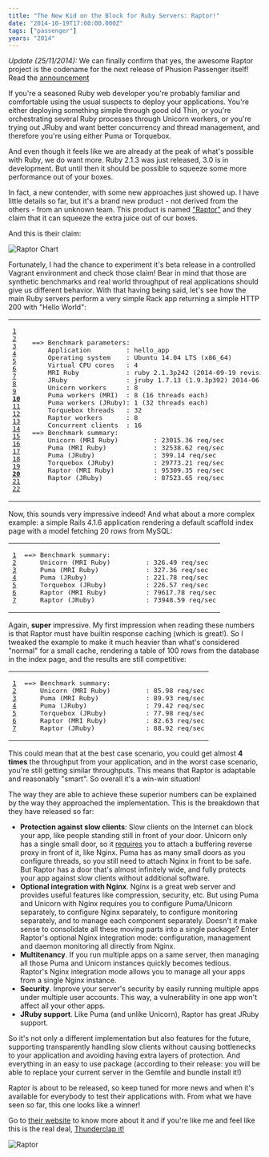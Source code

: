 ```yaml
---
title: "The New Kid on the Block for Ruby Servers: Raptor!"
date: "2014-10-19T17:00:00.000Z"
tags: ["passenger"]
years: "2014"
---
```


<p></p>
<p><em>Update (25/11/2014):</em> We can finally confirm that yes, the awesome Raptor project is the codename for the next release of Phusion Passenger itself! Read the <a href="http://blog.phusion.nl/2014/11/25/introducing-phusion-passenger-5-beta-1-codename-raptor/">announcement</a></p>
<p>If you're a seasoned Ruby web developer you're probably familiar and comfortable using the usual suspects to deploy your applications. You're either deploying something simple through good old Thin, or you're orchestrating several Ruby processes through Unicorn workers, or you're trying out JRuby and want better concurrency and thread management, and therefore you're using either Puma or Torquebox.</p>
<p>And even though it feels like we are already at the peak of what's possible with Ruby, we do want more. Ruby 2.1.3 was just released, 3.0 is in development. But until then it should be possible to squeeze some more performance out of your boxes.</p>
<p>In fact, a new contender, with some new approaches just showed up. I have little details so far, but it's a brand new product - not derived from the others - from an unknown team. This product is named <a href="http://www.rubyraptor.org">"Raptor"</a> and they claim that it can squeeze the extra juice out of our boxes.</p>
<p>And this is their claim:</p>
<p><img src="https://d7v6meks67904.cloudfront.net/assets/image_asset/image/475/chart-1.png" srcset="https://d7v6meks67904.cloudfront.net/assets/image_asset/image/475/chart-1.png 2x" alt="Raptor Chart"></p>
<p></p>
<p></p>
<p>Fortunately, I had the chance to experiment it's beta release in a controlled Vagrant environment and check those claim! Bear in mind that those are synthetic benchmarks and real world throughput of real applications should give us different behavior. With that having being said, let's see how the main Ruby servers perform a very simple Rack app returning a simple HTTP 200 with "Hello World":</p>
<table class="CodeRay">
  <tbody>
    <tr>
      <td class="line-numbers" title="double click to toggle" ondblclick="with (this.firstChild.style) { display = (display == '') ? 'none' : '' }"><pre><a href="#n1" name="n1">1</a>
<a href="#n2" name="n2">2</a>
<a href="#n3" name="n3">3</a>
<a href="#n4" name="n4">4</a>
<a href="#n5" name="n5">5</a>
<a href="#n6" name="n6">6</a>
<a href="#n7" name="n7">7</a>
<a href="#n8" name="n8">8</a>
<a href="#n9" name="n9">9</a>
<strong><a href="#n10" name="n10">10</a></strong>
<a href="#n11" name="n11">11</a>
<a href="#n12" name="n12">12</a>
<a href="#n13" name="n13">13</a>
<a href="#n14" name="n14">14</a>
<a href="#n15" name="n15">15</a>
<a href="#n16" name="n16">16</a>
<a href="#n17" name="n17">17</a>
<a href="#n18" name="n18">18</a>
<a href="#n19" name="n19">19</a>
<strong><a href="#n20" name="n20">20</a></strong>
<a href="#n21" name="n21">21</a>
<a href="#n22" name="n22">22</a>
</pre>
      </td>
      <td class="code"><pre> ==&gt; Benchmark parameters:
     Application         : hello_app
     Operating system    : Ubuntu 14.04 LTS (x86_64)
     Virtual CPU cores   : 4
     MRI Ruby            : ruby 2.1.3p242 (2014-09-19 revision 45877) [x86_64-linux-gnu]
     JRuby               : jruby 1.7.13 (1.9.3p392) 2014-06-24 43f133c on OpenJDK 64-Bit Server VM 1.7.0_65-b32 [linux-amd64]
     Unicorn workers     : 8
     Puma workers (MRI)  : 8 (16 threads each)
     Puma workers (JRuby): 1 (32 threads each)
     Torquebox threads   : 32
     Raptor workers      : 8
     Concurrent clients  : 16
 ==&gt; Benchmark summary:
     Unicorn (MRI Ruby)         : 23015.36 req/sec
     Puma (MRI Ruby)            : 32538.62 req/sec
     Puma (JRuby)               : 399.14 req/sec
     Torquebox (JRuby)          : 29773.21 req/sec
     Raptor (MRI Ruby)          : 95309.35 req/sec
     Raptor (JRuby)             : 87523.65 req/sec
</pre>
      </td>
    </tr>
  </tbody>
</table>
<p>Now, this sounds very impressive indeed! And what about a more complex example: a simple Rails 4.1.6 application rendering a default scaffold index page with a model fetching 20 rows from MySQL:</p>
<table class="CodeRay">
  <tbody>
    <tr>
      <td class="line-numbers" title="double click to toggle" ondblclick="with (this.firstChild.style) { display = (display == '') ? 'none' : '' }"><pre><a href="#n1" name="n1">1</a>
<a href="#n2" name="n2">2</a>
<a href="#n3" name="n3">3</a>
<a href="#n4" name="n4">4</a>
<a href="#n5" name="n5">5</a>
<a href="#n6" name="n6">6</a>
<a href="#n7" name="n7">7</a>
</pre>
      </td>
      <td class="code"><pre>==&gt; Benchmark summary:
    Unicorn (MRI Ruby)         : 326.49 req/sec
    Puma (MRI Ruby)            : 327.36 req/sec
    Puma (JRuby)               : 221.78 req/sec
    Torquebox (JRuby)          : 226.57 req/sec
    Raptor (MRI Ruby)          : 79617.78 req/sec
    Raptor (JRuby)             : 73948.59 req/sec
</pre>
      </td>
    </tr>
  </tbody>
</table>
<p>Again, <strong>super</strong> impressive. My first impression when reading these numbers is that Raptor must have builtin response caching (which is great!). So I tweaked the example to make it much heavier than what's considered "normal" for a small cache, rendering a table of 100 rows from the database in the index page, and the results are still competitive:</p>
<table class="CodeRay">
  <tbody>
    <tr>
      <td class="line-numbers" title="double click to toggle" ondblclick="with (this.firstChild.style) { display = (display == '') ? 'none' : '' }"><pre><a href="#n1" name="n1">1</a>
<a href="#n2" name="n2">2</a>
<a href="#n3" name="n3">3</a>
<a href="#n4" name="n4">4</a>
<a href="#n5" name="n5">5</a>
<a href="#n6" name="n6">6</a>
<a href="#n7" name="n7">7</a>
</pre>
      </td>
      <td class="code"><pre>==&gt; Benchmark summary:
    Unicorn (MRI Ruby)         : 85.98 req/sec
    Puma (MRI Ruby)            : 89.93 req/sec
    Puma (JRuby)               : 79.42 req/sec
    Torquebox (JRuby)          : 77.98 req/sec
    Raptor (MRI Ruby)          : 82.63 req/sec
    Raptor (JRuby)             : 88.92 req/sec
</pre>
      </td>
    </tr>
  </tbody>
</table>
<p>This could mean that at the best case scenario, you could get almost <strong>4 times</strong> the throughput from your application, and in the worst case scenario, you're still getting similar throughputs. This means that Raptor is adaptable and reasonably "smart". So overall it's a win-win situation!</p>
<p>The way they are able to achieve these superior numbers can be explained by the way they approached the implementation. This is the breakdown that they have released so far:</p>
<ul>
  <li><strong>Protection against slow clients</strong>: Slow clients on the Internet can block your app, like people standing still in front of your door. Unicorn only has a single small door, so it <a href="https://unicorn.bogomips.org/PHILOSOPHY.html">requires</a> you to attach a buffering reverse proxy in front of it, like Nginx. Puma has as many small doors as you configure threads, so you still need to attach Nginx in front to be safe. But Raptor has a door that's almost infinitely wide, and fully protects your app against slow clients without additional software.</li>
  <li><strong>Optional integration with Nginx</strong>. Nginx is a great web server and provides useful features like compression, security, etc. But using Puma and Unicorn with Nginx requires you to configure Puma/Unicorn separately, to configure Nginx separately, to configure monitoring separately, and to manage each component separately. Doesn't it make sense to consolidate all these moving parts into a single package? Enter Raptor's optional Nginx integration mode: configuration, management and daemon monitoring all directly from Nginx.</li>
  <li><strong>Multitenancy</strong>. If you run multiple apps on a same server, then managing all those Puma and Unicorn instances quickly becomes tedious. Raptor's Nginx integration mode allows you to manage all your apps from a single Nginx instance.</li>
  <li><strong>Security</strong>. Improve your server's security by easily running multiple apps under multiple user accounts. This way, a vulnerability in one app won't affect all your other apps.</li>
  <li><strong>JRuby support</strong>. Like Puma (and unlike Unicorn), Raptor has great JRuby support.</li>
</ul>
<p>So it's not only a different implementation but also features for the future, supporting transparently handling slow clients without causing bottlenecks to your application and avoiding having extra layers of protection. And everything in an easy to use package (according to their release: you will be able to replace your current server in the Gemfile and bundle install it!)</p>
<p>Raptor is about to be released, so keep tuned for more news and when it's available for everybody to test their applications with. From what we have seen so far, this one looks like a winner!</p>
<p>Go to <a href="https://www.rubyraptor.org">their website</a> to know more about it and if you're like me and feel like this is the real deal, <a href="https://www.thunderclap.it/projects/17748-raptor-fast-ruby-web-server">Thunderclap it!</a></p>
<p><img src="https://d7v6meks67904.cloudfront.net/assets/image_asset/image/473/raptor_square.png" srcset="https://d7v6meks67904.cloudfront.net/assets/image_asset/image/473/raptor_square.png 2x" alt="Raptor"></p>
<p></p>